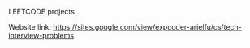 LEETCODE projects

Website link: https://sites.google.com/view/expcoder-arielfu/cs/tech-interview-problems
